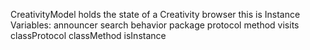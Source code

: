 CreativityModel holds the state of a Creativity browser
this is
Instance Variables:
	announcer	<Announcer>
	search	<ProtoObject>
	behavior	<Object>
	package	<ProtoObject>
	protocol	<ProtoObject>
	method	<ProtoObject>
	visits	<OrderedCollection>
	classProtocol	<ProtoObject>
	classMethod	<ProtoObject>
	isInstance	<Boolean>